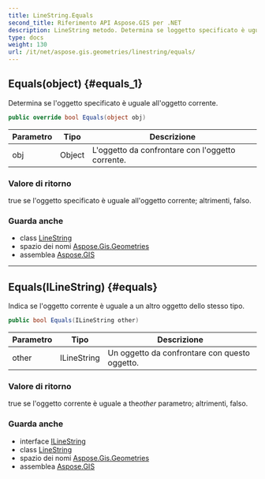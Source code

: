 ```yaml
---
title: LineString.Equals
second_title: Riferimento API Aspose.GIS per .NET
description: LineString metodo. Determina se loggetto specificato è uguale alloggetto corrente.
type: docs
weight: 130
url: /it/net/aspose.gis.geometries/linestring/equals/
---
```

## Equals(object) {#equals_1}

Determina se l'oggetto specificato è uguale all'oggetto corrente.

```csharp
public override bool Equals(object obj)
```

| Parametro | Tipo | Descrizione |
| --- | --- | --- |
| obj | Object | L'oggetto da confrontare con l'oggetto corrente. |

### Valore di ritorno

true se l'oggetto specificato è uguale all'oggetto corrente; altrimenti, falso.

### Guarda anche

* class [LineString](../)
* spazio dei nomi [Aspose.Gis.Geometries](../../linestring/)
* assemblea [Aspose.GIS](../../../)

---

## Equals(ILineString) {#equals}

Indica se l'oggetto corrente è uguale a un altro oggetto dello stesso tipo.

```csharp
public bool Equals(ILineString other)
```

| Parametro | Tipo | Descrizione |
| --- | --- | --- |
| other | ILineString | Un oggetto da confrontare con questo oggetto. |

### Valore di ritorno

true se l'oggetto corrente è uguale a the*other* parametro; altrimenti, falso.

### Guarda anche

* interface [ILineString](../../ilinestring/)
* class [LineString](../)
* spazio dei nomi [Aspose.Gis.Geometries](../../linestring/)
* assemblea [Aspose.GIS](../../../)


